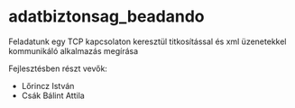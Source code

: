 adatbiztonsag_beadando
======================

Feladatunk egy TCP kapcsolaton keresztül titkosítással és xml üzenetekkel kommunikáló alkalmazás megírása

Fejlesztésben részt vevők:
 * Lőrincz István
 * Csák Bálint Attila